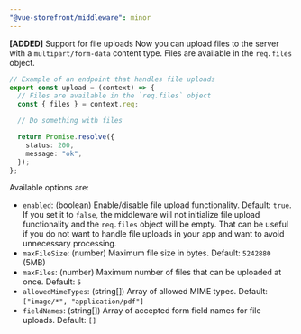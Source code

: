 ```yaml
---
"@vue-storefront/middleware": minor
---
```


**[ADDED]** Support for file uploads
Now you can upload files to the server with a `multipart/form-data` content type. Files are available in the `req.files` object.

```ts
// Example of an endpoint that handles file uploads
export const upload = (context) => {
  // Files are available in the `req.files` object
  const { files } = context.req;

  // Do something with files

  return Promise.resolve({
    status: 200,
    message: "ok",
  });
};
```

Available options are:

- `enabled`: (boolean) Enable/disable file upload functionality. Default: `true`. If you set it to `false`, the middleware will not initialize file upload functionality and the `req.files` object will be empty. That can be useful if you do not want to handle file uploads in your app and want to avoid unnecessary processing.
- `maxFileSize`: (number) Maximum file size in bytes. Default: `5242880` (5MB)
- `maxFiles`: (number) Maximum number of files that can be uploaded at once. Default: `5`
- `allowedMimeTypes`: (string[]) Array of allowed MIME types. Default: `["image/*", "application/pdf"]`
- `fieldNames`: (string[]) Array of accepted form field names for file uploads. Default: `[]`
